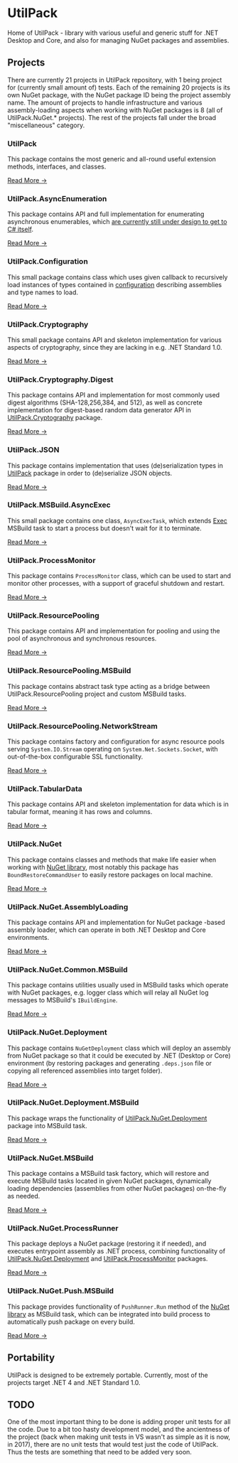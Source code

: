 # UtilPack
Home of UtilPack - library with various useful and generic stuff for .NET Desktop and Core, and also for managing NuGet packages and assemblies.

## Projects
There are currently 21 projects in UtilPack repository, with 1 being project for (currently small amount of) tests.
Each of the remaining 20 projects is its own NuGet package, with the NuGet package ID being the project assembly name.
The amount of projects to handle infrastructure and various assembly-loading aspects when working with NuGet packages is 8 (all of UtilPack.NuGet.* projects).
The rest of the projects fall under the broad "miscellaneous" category.

### UtilPack
This package contains the most generic and all-round useful extension methods, interfaces, and classes.

[Read More ->](./Source/UtilPack)

### UtilPack.AsyncEnumeration
This package contains API and full implementation for enumerating asynchronous enumerables, which [are currently still under design to get to C# itself](https://github.com/dotnet/csharplang/issues/43).

[Read More ->](./Source/UtilPack.AsyncEnumeration)

### UtilPack.Configuration
This small package contains class which uses given callback to recursively load instances of types contained in [configuration](http://www.nuget.org/packages/Microsoft.Extensions.Configuration) describing assemblies and type names to load.

[Read More ->](./Source/UtilPack.Configuration)

### UtilPack.Cryptography
This small package contains API and skeleton implementation for various aspects of cryptography, since they are lacking in e.g. .NET Standard 1.0.

[Read More ->](./Source/UtilPack.Cryptography)

### UtilPack.Cryptography.Digest
This package contains API and implementation for most commonly used digest algorithms (SHA-128,256,384, and 512), as well as concrete implementation for digest-based random data generator API in [UtilPack.Cryptography](./Source/UtilPack.Cryptography) package.

[Read More ->](./Source/UtilPack.Cryptography.Digest)

### UtilPack.JSON
This package contains implementation that uses (de)serialization types in [UtilPack](./Source/UtilPack) package in order to (de)serialize JSON objects.

[Read More ->](./Source/UtilPack.JSON)

### UtilPack.MSBuild.AsyncExec
This small package contains one class, `AsyncExecTask`, which extends [Exec](https://docs.microsoft.com/en-us/visualstudio/msbuild/exec-task) MSBuild task to start a process but doesn't wait for it to terminate.

[Read More ->](./Source/UtilPack.MSBuild.AsyncExec)

### UtilPack.ProcessMonitor
This package contains `ProcessMonitor` class, which can be used to start and monitor other processes, with a support of graceful shutdown and restart.

[Read More ->](./Source/UtilPack.ProcessMonitor)

### UtilPack.ResourcePooling
This package contains API and implementation for pooling and using the pool of asynchronous and synchronous resources.

[Read More ->](./Source/UtilPack.ResourcePooling)

### UtilPack.ResourcePooling.MSBuild
This package contains abstract task type acting as a bridge between UtilPack.ResourcePooling project and custom MSBuild tasks.

[Read More ->](./Source/UtilPack.ResourcePooling.MSBuild)

### UtilPack.ResourcePooling.NetworkStream
This package contains factory and configuration for async resource pools serving `System.IO.Stream` operating on `System.Net.Sockets.Socket`, with out-of-the-box configurable SSL functionality.

[Read More ->](./Source/UtilPack.ResourcePooling.NetworkStream)

### UtilPack.TabularData
This package contains API and skeleton implementation for data which is in tabular format, meaning it has rows and columns.

[Read More ->](./Source/UtilPack.TabularData)

### UtilPack.NuGet
This package contains classes and methods that make life easier when working with [NuGet library](https://github.com/NuGet/NuGet.Client), most notably this package has `BoundRestoreCommandUser` to easily restore packages on local machine.

[Read More ->](./Source/UtilPack.NuGet)

### UtilPack.NuGet.AssemblyLoading
This package contains API and implementation for NuGet package -based assembly loader, which can operate in both .NET Desktop and Core environments.

[Read More ->](./Source/UtilPack.NuGet.AssemblyLoading)

### UtilPack.NuGet.Common.MSBuild
This package contains utilities usually used in MSBuild tasks which operate with NuGet packages, e.g. logger class which will relay all NuGet log messages to MSBuild's `IBuildEngine`.

[Read More ->](./Source/UtilPack.NuGet.Common.MSBuild)

### UtilPack.NuGet.Deployment
This package contains `NuGetDeployment` class which will deploy an assembly from NuGet package so that it could be executed by .NET (Desktop or Core) environment (by restoring packages and generating `.deps.json` file or copying all referenced assemblies into target folder).

[Read More ->](./Source/UtilPack.NuGet.Deployment)

### UtilPack.NuGet.Deployment.MSBuild
This package wraps the functionality of [UtilPack.NuGet.Deployment](./Source/UtilPack.NuGet.Deployment) package into MSBuild task.

[Read More ->](./Source/UtilPack.NuGet.Deployment.MSBuild)

### UtilPack.NuGet.MSBuild
This package contains a MSBuild task factory, which will restore and execute MSBuild tasks located in given NuGet packages, dynamically loading dependencies (assemblies from other NuGet packages) on-the-fly as needed.

[Read More ->](./Source/UtilPack.NuGet.MSBuild)

### UtilPack.NuGet.ProcessRunner
This package deploys a NuGet package (restoring it if needed), and executes entrypoint assembly as .NET process, combining functionality of [UtilPack.NuGet.Deployment](./Source/UtilPack.NuGet.Deployment) and [UtilPack.ProcessMonitor](./Source/UtilPack.ProcessMonitor) packages.

[Read More ->](./Source/UtilPack.NuGet.ProcessRunner)

### UtilPack.NuGet.Push.MSBuild
This package provides functionality of `PushRunner.Run` method of the [NuGet library](https://github.com/NuGet/NuGet.Client) as MSBuild task, which can be integrated into build process to automatically push package on every build.

[Read More ->](./Source/UtilPack.NuGet.Push.MSBuild)

## Portability
UtilPack is designed to be extremely portable.
Currently, most of the projects target .NET 4 and .NET Standard 1.0.

## TODO
One of the most important thing to be done is adding proper unit tests for all the code.
Due to a bit too hasty development model, and the ancientness of the project (back when making unit tests in VS wasn't as simple as it is now, in 2017), there are no unit tests that would test just the code of UtilPack.
Thus the tests are something that need to be added very soon.
